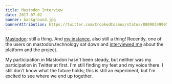 ```yaml
---
title: Mastodon Interview
date: 2017-07-02
banner: background.jpg
bannerAttribution: https://twitter.com/CrookedCosmos/status/880903499059519489
---
```



[Mastodon](https://joinmastodon.org): still a thing. And [my instance](https://mastodon.technology), also still a thing! Recently, one of the users on mastodon.technology sat down and [interviewed me](http://www.smays.com/2017/06/ash-furrow/) about the platform and the project.


<YouTube videoID='x3FEs8sgXjE' />

My participation in Mastodon hasn't been steady, but neither was my participation in Twitter at first. I'm still finding my feet and my voice there. I still don't know what the future holds; this is still an experiment, but I'm excited to see where we end up together.


  